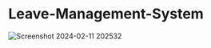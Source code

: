 # Leave-Management-System

![Screenshot 2024-02-11 202532](https://github.com/Mullaivendhan005/Leave-Management-System/assets/138175857/0eaaffaf-c623-40b1-9ae2-5e0494878f7a)
